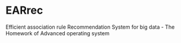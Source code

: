 # EARrec
 Efficient association rule Recommendation System for big data - The Homework of Advanced operating system
